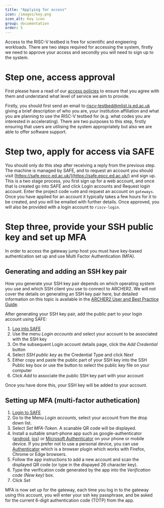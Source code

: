 ```yaml
---
title: "Applying for access"
icon: /images/key.png
icon_alt: Key icon
group: documentation
order: 5
---
```


Access to the RISC-V testbed is free for scientific and engieering workloads. There are two steps required for 
accessing the system, firstly we need to approve your access and secondly you will need to sign up to the system.

# Step one, access approval

First please have a read of our [access policies](https://riscv.epcc.ed.ac.uk/policies/) to ensure that you agree with them and understand what level of service we aim to provide. 

Firstly, you should first send an email to riscv-testbed@mlist.is.ed.ac.uk giving a brief description of who you are, your institution affiliation and what you are planning to use the RISC-V testbed for (e.g. what codes you are interested in accelerating). There are two purposes to this step, firstly ensuring that users are utilising the system appropriately but also we are able to offer software support.

# Step two, apply for access via SAFE

You should only do this step after receiving a reply from the previous step. The machine is managed by SAFE, and to request an account you should visit [https://safe.epcc.ed.ac.uk/](https://safe.epcc.ed.ac.uk/) and sign up. This is a two stage process, you first sign up for a web account, and once that is created go into SAFE and click Login accounts and Request login account. Enter the project code `nx09` and request an account on `gateways`. Once you have applied for an account it typically takes a few hours for it to be created, and you will be emailed with further details. Once approved, you will also be provided with a login account to `riscv-login`.

# Step three, provide your SSH public key and set up MFA

In order to access the gateway jump host you must have key-based authentication set up and use Multi Factor Authentication (MFA).

## Generating and adding an SSH key pair

How you generate your SSH key pair depends on which operating system you use and which SSH client you use to connect to ARCHER2. We will not cover the details on generating an SSH key pair here, but detailed
information on this topic is available in the [ARCHER2 User and Best Practice Guide](https://docs.archer2.ac.uk/user-guide/connecting).

After generating your SSH key pair, add the public part to your login account using SAFE:

1.  [Log into SAFE](https://safe.epcc.ed.ac.uk)
2.  Use the menu *Login accounts* and select your account to be associated with the SSH key
3.  On the subsequent Login account details page, click the *Add Credential* button
4.  Select *SSH public key* as the Credential Type and click *Next*
5.  Either copy and paste the public part of your SSH key into the SSH Public key box or use the button to select the public key file on your computer
6.  Click *Add* to associate the public SSH key part with your account

Once you have done this, your SSH key will be added to your account.

## Setting up MFA (multi-factor authetication)

1. [Login to SAFE](https://safe.epcc.ed.ac.uk)
2. Go to the Menu *Login accounts*, select your account from the drop down list.
3. Select *Set MFA-Token*.  A scanable QR code will be displayed.
4. Install a suitable smart-phone app such as 
google-authenticator ([android](https://play.google.com/store/apps/details?id=com.google.android.apps.authenticator2), [ios](http://appstore.com/googleauthenticator))  or [Microsoft Authenticator](https://www.microsoft.com/en-gb/security/mobile-authenticator-app)  on your phone or mobile device.  If you prefer not to use a personal device, you can use [Authenticator](https://authenticator.cc/) which is a browser plugin which works with Firefox, Chrome or Edge browsers.
5. Follow the app instructions to add a new account and scan the displayed QR code (or type in the dispayed 26 character key).
6. Type the verification code generated by the app into the *Verification code (New key)* box.
7. Click *Set*

MFA is now set up for the gateway, each time you log in to the gateway using this account, you will enter your ssh key passphrase, and be asked for the current 6-digit authentication code (TOTP) from the app.
